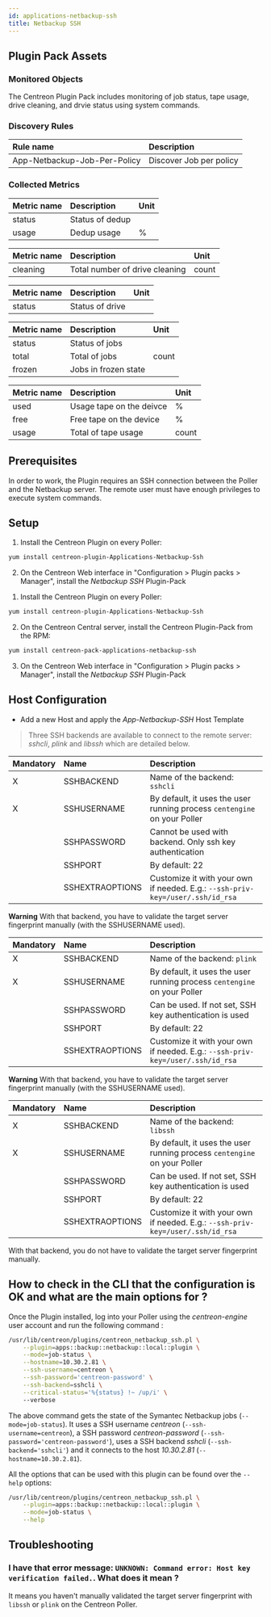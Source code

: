 ```yaml
---
id: applications-netbackup-ssh
title: Netbackup SSH
---
```


## Plugin Pack Assets

### Monitored Objects

The Centreon Plugin Pack includes monitoring of job status, tape usage, drive cleaning, and drvie status using system commands.

### Discovery Rules

<!--DOCUSAURUS_CODE_TABS-->

<!--Services-->

| Rule name                                 | Description                                 |
| :---------------------------------------- | :------------------------------------------ |
| App-Netbackup-Job-Per-Policy              | Discover Job  per policy                    |

<!--END_DOCUSAURUS_CODE_TABS-->

### Collected Metrics

<!--DOCUSAURUS_CODE_TABS-->

<!--Dedupstatus -->

| Metric name                               | Description                            | Unit |
| :---------------------------------------- | :------------------------------------- | :--- |
| status                                    | Status of dedup                        |      |
| usage                                     | Dedup usage                            |  %   |

<!--Drivecleaning-->

| Metric name                               | Description                         | Unit  |
| :---------------------------------------- | :---------------------------------- | :---  |
| cleaning                                  | Total number of drive cleaning      | count |

<!--Drivestatus-->

| Metric name                               | Description                                                       | Unit  |
| :---------------------------------------- | :---------------------------------------------------------------- | :---- |
| status                                    | Status of drive            	                                    |       |

<!--Jobstatus-->

| Metric name                               | Description                            | Unit  |
| :---------------------------------------- | :------------------------------------- | :---- |
| status                                    | Status of jobs                         |       |
| total                                     | Total of jobs                          | count |
| frozen                                    | Jobs in frozen state                   |       |

<!--Tapeusage-->

| Metric name                               | Description                                             | Unit  |
| :---------------------------------------- | :------------------------------------------------------ | :---  |
| used                                      | Usage tape on the deivce                                |   %   |
| free                                      | Free tape on the device                                 |   %   |
| usage                                     | Total of tape usage                                     | count |

<!--END_DOCUSAURUS_CODE_TABS-->

## Prerequisites

In order to work, the Plugin requires an SSH connection between the Poller and the Netbackup server. 
The remote user must have enough privileges to execute system commands. 

## Setup

<!--DOCUSAURUS_CODE_TABS-->

<!--Online IMP Licence & IT-100 Editions-->

1. Install the Centreon Plugin on every Poller:

```bash
yum install centreon-plugin-Applications-Netbackup-Ssh
```

2. On the Centreon Web interface in "Configuration > Plugin packs > Manager", install the *Netbackup SSH* Plugin-Pack

<!--Offline IMP License-->

1. Install the Centreon Plugin on every Poller:

```bash
yum install centreon-plugin-Applications-Netbackup-Ssh
```

2. On the Centreon Central server, install the Centreon Plugin-Pack from the RPM:

```bash
yum install centreon-pack-applications-netbackup-ssh
```

3. On the Centreon Web interface in "Configuration > Plugin packs > Manager", install the *Netbackup SSH* Plugin-Pack

<!--END_DOCUSAURUS_CODE_TABS-->

## Host Configuration

* Add a new Host and apply the *App-Netbackup-SSH* Host Template

> Three SSH backends are available to connect to the remote server: *sshcli*, *plink* and *libssh* which are detailed below.

<!--DOCUSAURUS_CODE_TABS-->

<!--sshcli backend-->

| Mandatory   | Name            | Description                                                                                 |
| :---------- | :-------------- | :------------------------------------------------------------------------------------------ |
| X           | SSHBACKEND      | Name of the backend: ```sshcli```                                                           |
| X           | SSHUSERNAME     | By default, it uses the user running process ```centengine``` on your Poller                |
|             | SSHPASSWORD     | Cannot be used with backend. Only ssh key authentication                                    |
|             | SSHPORT         | By default: 22                                                                              |
|             | SSHEXTRAOPTIONS | Customize it with your own if needed. E.g.: ```--ssh-priv-key=/user/.ssh/id_rsa```          |

**Warning** With that backend, you have to validate the target server fingerprint manually (with the SSHUSERNAME used).

<!--plink backend-->

| Mandatory   | Name            | Description                                                                                 |
| :---------- | :-------------- | :------------------------------------------------------------------------------------------ |
| X           | SSHBACKEND      | Name of the backend: ```plink```                                                            |
| X           | SSHUSERNAME     | By default, it uses the user running process ```centengine``` on your Poller                |
|             | SSHPASSWORD     | Can be used. If not set, SSH key authentication is used                                     |
|             | SSHPORT         | By default: 22                                                                              |
|             | SSHEXTRAOPTIONS | Customize it with your own if needed. E.g.: ```--ssh-priv-key=/user/.ssh/id_rsa```          |

**Warning** With that backend, you have to validate the target server fingerprint manually (with the SSHUSERNAME used).

<!--libssh backend (default)-->

| Mandatory   | Name            | Description                                                                                 |
| :---------- | :-------------- | :------------------------------------------------------------------------------------------ |
| X           | SSHBACKEND      | Name of the backend: ```libssh```                                                           |
| X           | SSHUSERNAME     | By default, it uses the user running process ```centengine``` on your Poller                |
|             | SSHPASSWORD     | Can be used. If not set, SSH key authentication is used                                     |
|             | SSHPORT         | By default: 22                                                                              |
|             | SSHEXTRAOPTIONS | Customize it with your own if needed. E.g.: ```--ssh-priv-key=/user/.ssh/id_rsa```          |

With that backend, you do not have to validate the target server fingerprint manually.

<!--END_DOCUSAURUS_CODE_TABS-->

## How to check in the CLI that the configuration is OK and what are the main options for ?

Once the Plugin installed, log into your Poller using the *centreon-engine* user account and run the following command :

```bash
/usr/lib/centreon/plugins/centreon_netbackup_ssh.pl \
    --plugin=apps::backup::netbackup::local::plugin \
    --mode=job-status \
    --hostname=10.30.2.81 \
    --ssh-username=centreon \
    --ssh-password='centreon-password' \
    --ssh-backend=sshcli \
    --critical-status='%{status} !~ /up/i' \ 
    --verbose
```

The above command gets the state of the Symantec Netbackup jobs (```--mode=job-status```).
It uses a SSH username _centreon_ (```--ssh-username=centreon```), a SSH password _centreon-password_ (```--ssh-password='centreon-password'```),
uses a SSH backend _sshcli_ (```--ssh-backend='sshcli'```) and it connects to the host _10.30.2.81_ (```--hostname=10.30.2.81```).

All the options that can be used with this plugin can be found over the ```--help``` options:

```bash
/usr/lib/centreon/plugins/centreon_netbackup_ssh.pl \
    --plugin=apps::backup::netbackup::local::plugin \
    --mode=job-status \
    --help
```

## Troubleshooting

### I have that error message: ```UNKNOWN: Command error: Host key verification failed.```. What does it mean ?

It means you haven't manually validated the target server fingerprint with ```libssh``` or ```plink``` on the Centreon Poller.
